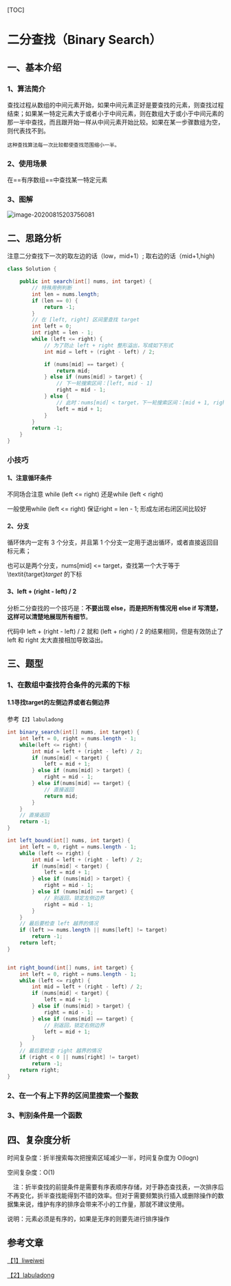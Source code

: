 [TOC]



# 二分查找（Binary Search）

## 一、基本介绍

### 1、算法简介

 查找过程从数组的中间元素开始，如果中间元素正好是要查找的元素，则查找过程结束；如果某一特定元素大于或者小于中间元素，则在数组大于或小于中间元素的那一半中查找，而且跟开始一样从中间元素开始比较。如果在某一步骤数组为空，则代表找不到。

  	这种查找算法每一次比较都使查找范围缩小一半。

### 2、使用场景

在==有序数组==中查找某一特定元素

### 3、图解

![image-20200815203756081](https://gitee.com/BlacksJack/picture-bed/raw/master/img/20200910181637.png)

## 二、思路分析

注意二分查找下一次的取左边的话（low，mid+1）;   取右边的话（mid+1,high)

```java
class Solution {

    public int search(int[] nums, int target) {
        // 特殊用例判断
        int len = nums.length;
        if (len == 0) {
            return -1;
        }
        // 在 [left, right] 区间里查找 target
        int left = 0;
        int right = len - 1;
        while (left <= right) {
            // 为了防止 left + right 整形溢出，写成如下形式
            int mid = left + (right - left) / 2;

            if (nums[mid] == target) {
                return mid;
            } else if (nums[mid] > target) {
                // 下一轮搜索区间：[left, mid - 1]
                right = mid - 1;
            } else {
                // 此时：nums[mid] < target，下一轮搜索区间：[mid + 1, right]
                left = mid + 1;
            }
        }
        return -1;
    }
}
```

### 小技巧

#### 1、注意循环条件

不同场合注意   while (left <= right)  还是while (left < right)  

一般使用while (left <= right)  保证right  = len - 1; 形成左闭右闭区间比较好

#### 2、分支

循环体内一定有 3 个分支，并且第 1 个分支一定用于退出循环，或者直接返回目标元素；

也可以是两个分支，nums[mid] <= target，查找第一个大于等于 \textit{target}*target* 的下标

#### 3、left + (right - left) / 2

分析二分查找的一个技巧是：**不要出现 else，而是把所有情况用 else if 写清楚，这样可以清楚地展现所有细节**。

代码中 left + (right - left) / 2 就和 (left + right) / 2 的结果相同，但是有效防止了 left 和 right 太大直接相加导致溢出。



## 三、题型

### 1、在数组中查找符合条件的元素的下标

#### 1.1寻找target的左侧边界或者右侧边界

参考`【2】labuladong`

```java
int binary_search(int[] nums, int target) {
    int left = 0, right = nums.length - 1; 
    while(left <= right) {
        int mid = left + (right - left) / 2;
        if (nums[mid] < target) {
            left = mid + 1;
        } else if (nums[mid] > target) {
            right = mid - 1; 
        } else if(nums[mid] == target) {
            // 直接返回
            return mid;
        }
    }
    // 直接返回
    return -1;
}

int left_bound(int[] nums, int target) {
    int left = 0, right = nums.length - 1;
    while (left <= right) {
        int mid = left + (right - left) / 2;
        if (nums[mid] < target) {
            left = mid + 1;
        } else if (nums[mid] > target) {
            right = mid - 1;
        } else if (nums[mid] == target) {
            // 别返回，锁定左侧边界
            right = mid - 1;
        }
    }
    // 最后要检查 left 越界的情况
    if (left >= nums.length || nums[left] != target)
        return -1;
    return left;
}


int right_bound(int[] nums, int target) {
    int left = 0, right = nums.length - 1;
    while (left <= right) {
        int mid = left + (right - left) / 2;
        if (nums[mid] < target) {
            left = mid + 1;
        } else if (nums[mid] > target) {
            right = mid - 1;
        } else if (nums[mid] == target) {
            // 别返回，锁定右侧边界
            left = mid + 1;
        }
    }
    // 最后要检查 right 越界的情况
    if (right < 0 || nums[right] != target)
        return -1;
    return right;
}
```



### 2、在一个有上下界的区间里搜索一个整数

### 3、判别条件是一个函数





## 四、复杂度分析 

  时间复杂度：折半搜索每次把搜索区域减少一半，时间复杂度为 O(logn)

  空间复杂度：O(1)

　注：折半查找的前提条件是需要有序表顺序存储，对于静态查找表，一次排序后不再变化，折半查找能得到不错的效率。但对于需要频繁执行插入或删除操作的数据集来说，维护有序的排序会带来不小的工作量，那就不建议使用。

   说明：元素必须是有序的，如果是无序的则要先进行排序操作





## 参考文章

[【1】liweiwei](https://www.yuque.com/liweiwei1419/algo/feiopy)

[ 【2】labuladong](https://mp.weixin.qq.com/s?__biz=MzAxODQxMDM0Mw==&mid=2247485044&idx=1&sn=e6b95782141c17abe206bfe2323a4226&chksm=9bd7f87caca0716aa5add0ddddce0bfe06f1f878aafb35113644ebf0cf0bfe51659da1c1b733&scene=21#wechat_redirect)